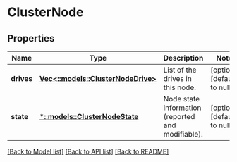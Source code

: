 # ClusterNode

## Properties
Name | Type | Description | Notes
------------ | ------------- | ------------- | -------------
**drives** | [**Vec<::models::ClusterNodeDrive>**](ClusterNodeDrive.md) | List of the drives in this node. | [optional] [default to null]
**state** | [***::models::ClusterNodeState**](ClusterNodeState.md) | Node state information (reported and modifiable). | [optional] [default to null]

[[Back to Model list]](../README.md#documentation-for-models) [[Back to API list]](../README.md#documentation-for-api-endpoints) [[Back to README]](../README.md)


